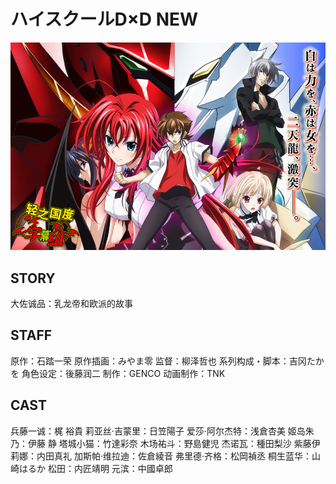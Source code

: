 # ハイスクールD×D NEW

![poster](poster.jpg)

## STORY

大佐诚品：乳龙帝和欧派的故事

## STAFF

原作：石踏一荣
原作插画：みやま零
监督：柳泽哲也
系列构成・脚本：吉冈たかを
角色设定：後藤润二
制作：GENCO
动画制作：TNK

## CAST

兵藤一诚：梶 裕貴
莉亚丝·吉蒙里：日笠陽子
爱莎·阿尔杰特：浅倉杏美
姬岛朱乃：伊藤 静
塔城小猫：竹達彩奈
木场祐斗：野島健児
杰诺瓦：種田梨沙
紫藤伊莉娜：内田真礼
加斯帕·维拉迪：佐倉綾音
弗里德·齐格：松岡禎丞
桐生蓝华：山崎はるか
松田：内匠靖明
元滨：中國卓郎
